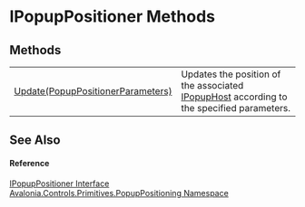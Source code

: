 # IPopupPositioner Methods




## Methods
<table>
<tr>
<td><a href="M_Avalonia_Controls_Primitives_PopupPositioning_IPopupPositioner_Update">Update(PopupPositionerParameters)</a></td>
<td>Updates the position of the associated <a href="T_Avalonia_Controls_Primitives_IPopupHost">IPopupHost</a> according to the specified parameters.</td>
</tr>
</table>

## See Also


#### Reference
<a href="T_Avalonia_Controls_Primitives_PopupPositioning_IPopupPositioner">IPopupPositioner Interface</a>  
<a href="N_Avalonia_Controls_Primitives_PopupPositioning">Avalonia.Controls.Primitives.PopupPositioning Namespace</a>  
